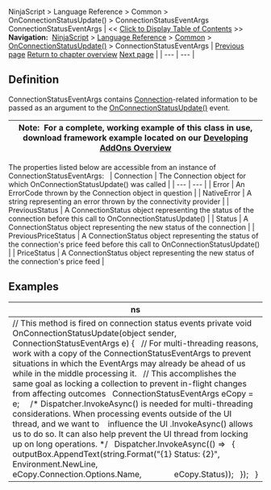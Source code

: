 ﻿
NinjaScript \> Language Reference \> Common \> OnConnectionStatusUpdate() \> ConnectionStatusEventArgs
ConnectionStatusEventArgs
| \<\< [Click to Display Table of Contents](connectionstatuseventargs.md) \>\> **Navigation:**     [NinjaScript](ninjascript.md) \> [Language Reference](language_reference_wip.md) \> [Common](common.md) \> [OnConnectionStatusUpdate()](onconnectionstatusupdate.md) \> ConnectionStatusEventArgs | [Previous page](onconnectionstatusupdate.md) [Return to chapter overview](onconnectionstatusupdate.md) [Next page](onfundamentaldata.md) |
| --- | --- |
## Definition
ConnectionStatusEventArgs contains [Connection](connection.md)\-related information to be passed as an argument to the [OnConnectionStatusUpdate()](onconnectionstatusupdate.md) event.

| Note:  For a complete, working example of this class in use, download framework example located on our [Developing AddOns Overview](addon_development_overview.md) |
| --- |

The properties listed below are accessible from an instance of ConnectionStatusEventArgs:
 
| Connection | The Connection object for which OnConnectionStatusUpdate() was called |
| --- | --- |
| Error | An ErrorCode thrown by the Connection object in question |
| NativeError | A string representing an error thrown by the connectivity provider |
| PreviousStatus | A ConnectionStatus object representing the status of the connection before this call to OnConnectionStatusUpdate() |
| Status | A ConnectionStatus object representing the new status of the connection |
| PreviousPriceStatus | A ConnectionStatus object representing the status of the connection's price feed before this call to OnConnectionStatusUpdate() |
| PriceStatus | A ConnectionStatus object representing the new status of the connection's price feed |
## 
## 
## Examples
| ns |
| --- |
| // This method is fired on connection status events private void OnConnectionStatusUpdate(object sender, ConnectionStatusEventArgs e) {    // For multi\-threading reasons, work with a copy of the ConnectionStatusEventArgs to prevent situations in which the EventArgs may already be ahead of us while in the middle processing it.    // This accomplishes the same goal as locking a collection to prevent in\-flight changes from affecting outcomes    ConnectionStatusEventArgs eCopy \= e;      /\* Dispatcher.InvokeAsync() is needed for multi\-threading considerations. When processing events outside of the UI thread, and we want to     influence the UI .InvokeAsync() allows us to do so. It can also help prevent the UI thread from locking up on long operations. \*/    Dispatcher.InvokeAsync(() \=\>    {        outputBox.AppendText(string.Format("{1} Status: {2}",                Environment.NewLine,                eCopy.Connection.Options.Name,                eCopy.Status));    });    } |

